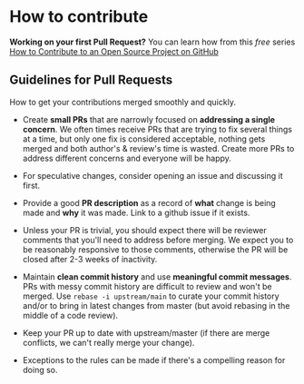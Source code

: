 # How to contribute

**Working on your first Pull Request?** You can learn how from this *free* series [How to Contribute to an Open Source Project on GitHub](https://egghead.io/series/how-to-contribute-to-an-open-source-project-on-github)

## Guidelines for Pull Requests

How to get your contributions merged smoothly and quickly.

* Create **small PRs** that are narrowly focused on **addressing a single concern**. We often times receive PRs that are trying to fix several things at a time, but only one fix is considered acceptable, nothing gets merged and both author's & review's time is wasted. Create more PRs to address different concerns and everyone will be happy.

* For speculative changes, consider opening an issue and discussing it first.

* Provide a good **PR description** as a record of **what** change is being made and **why** it was made. Link to a github issue if it exists.

* Unless your PR is trivial, you should expect there will be reviewer comments that you'll need to address before merging. We expect you to be reasonably responsive to those comments, otherwise the PR will be closed after 2-3 weeks of inactivity.

* Maintain **clean commit history** and use **meaningful commit messages**. PRs with messy commit history are difficult to review and won't be merged. Use `rebase -i upstream/main` to curate your commit history and/or to bring in latest changes from master (but avoid rebasing in the middle of a code review).

* Keep your PR up to date with upstream/master (if there are merge conflicts, we can't really merge your change).

* Exceptions to the rules can be made if there's a compelling reason for doing so.
